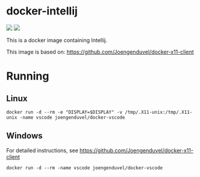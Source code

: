 # docker-intellij
[![](https://images.microbadger.com/badges/version/joengenduvel/docker-intellij.svg)](https://microbadger.com/images/joengenduvel/docker-intellij "Get your own version badge on microbadger.com")
[![](https://images.microbadger.com/badges/image/joengenduvel/docker-intellij.svg)](https://microbadger.com/images/joengenduvel/docker-intellij "Get your own image badge on microbadger.com")

This is a docker image containing Intellij.

This image is based on: https://github.com/Joengenduvel/docker-x11-client

# Running
## Linux
```
docker run -d --rm -e "DISPLAY=$DISPLAY" -v /tmp/.X11-unix:/tmp/.X11-unix -name vscode joengenduvel/docker-vscode
```

## Windows
For detailed instructions, see https://github.com/Joengenduvel/docker-x11-client
```
docker run -d --rm -name vscode joengenduvel/docker-vscode
```
